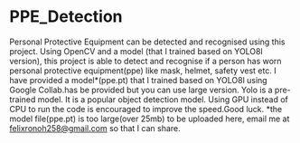 # PPE_Detection
Personal Protective Equipment can be detected and recognised using this project.
Using OpenCV and a model (that I trained based on YOLO8l version), this project is able to detect and recognise if a person has worn personal protective equipment(ppe) like mask, helmet, safety vest etc. I have provided a model*(ppe.pt) that I trained based on YOLO8l using Google Collab.has be provided but you can use large version. Yolo is a pre-trained model. It is a popular object detection model. Using GPU instead of CPU to run the code is encouraged to improve the speed.Good luck.
*the model file(ppe.pt) is too large(over 25mb) to be uploaded here, email me at felixronoh258@gmail.com so that I can share.

